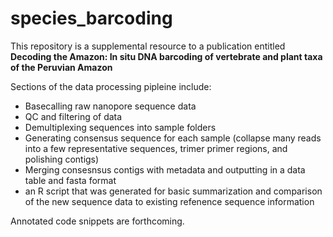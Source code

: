 # species_barcoding

This repository is a supplemental resource to a publication entitled **Decoding the Amazon: In situ DNA barcoding of vertebrate and plant taxa of the Peruvian Amazon**

Sections of the data processing pipleine include:

- Basecalling raw nanopore sequence data
- QC and filtering of data
- Demultiplexing sequences into sample folders
- Generating consensus sequence for each sample (collapse many reads into a few representative sequences, trimer primer regions, and polishing contigs)
- Merging consesnsus contigs with metadata and outputting in a data table and fasta format
- an R script that was generated for basic summarization and comparison of the new sequence data to existing refenence sequence information

Annotated code snippets are forthcoming.
